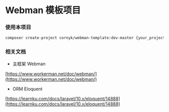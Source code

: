 # Webman 模板项目

### 使用本项目

```bash
composer create-project cornyk/webman-template:dev-master {your_project_name}
```


### 相关文档
+ 主框架 Webman



[https://www.workerman.net/doc/webman/](https://www.workerman.net/doc/webman/)



+ ORM Eloquent



[https://learnku.com/docs/laravel/10.x/eloquent/14888](https://learnku.com/docs/laravel/10.x/eloquent/14888)
